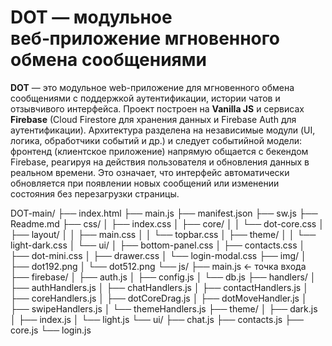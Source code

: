 # DOT — модульное веб‑приложение мгновенного обмена сообщениями

**DOT** — это модульное web-приложение для мгновенного обмена сообщениями с поддержкой аутентификации, истории чатов и отзывчивого интерфейса. Проект построен на **Vanilla JS** и сервисах **Firebase** (Cloud Firestore для хранения данных и Firebase Auth для аутентификации). Архитектура разделена на независимые модули (UI, логика, обработчики событий и др.) и следует событийной модели: фронтенд (клиентское приложение) напрямую общается с бекендом Firebase, реагируя на действия пользователя и обновления данных в реальном времени. Это означает, что интерфейс автоматически обновляется при появлении новых сообщений или изменении состояния без перезагрузки страницы.


DOT-main/
├── index.html
├── main.js
├── manifest.json
├── sw.js
├── Readme.md
├── css/
│   ├── index.css
│   ├── core/
│   │   └── dot-core.css
│   ├── layout/
│   │   ├── main.css
│   │   └── topbar.css
│   ├── theme/
│   │   └── light-dark.css
│   └── ui/
│       ├── bottom-panel.css
│       ├── contacts.css
│       ├── dot-mini.css
│       ├── drawer.css
│       └── login-modal.css
├── img/
│   ├── dot192.png
│   └── dot512.png
└── js/
    ├── main.js  ← точка входа
    ├── firebase/
    │   ├── auth.js
    │   ├── config.js
    │   └── db.js
    ├── handlers/
    │   ├── authHandlers.js
    │   ├── chatHandlers.js
    │   ├── contactHandlers.js
    │   ├── coreHandlers.js
    │   ├── dotCoreDrag.js
    │   ├── dotMoveHandler.js
    │   ├── swipeHandlers.js
    │   └── themeHandlers.js
    ├── theme/
    │   ├── dark.js
    │   ├── index.js
    │   └── light.js
    └── ui/
        ├── chat.js
        ├── contacts.js
        ├── core.js
        └── login.js

